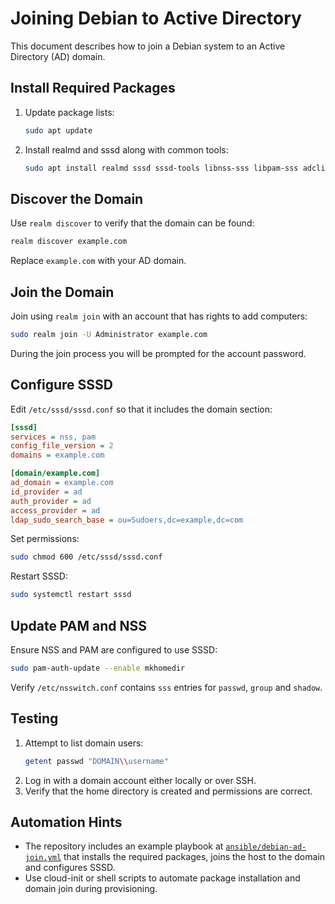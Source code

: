 # Joining Debian to Active Directory

This document describes how to join a Debian system to an Active Directory (AD) domain.

## Install Required Packages

1. Update package lists:
   ```bash
   sudo apt update
   ```
2. Install realmd and sssd along with common tools:
   ```bash
   sudo apt install realmd sssd sssd-tools libnss-sss libpam-sss adcli samba-common-bin oddjob oddjob-mkhomedir packagekit
   ```

## Discover the Domain

Use `realm discover` to verify that the domain can be found:
```bash
realm discover example.com
```
Replace `example.com` with your AD domain.

## Join the Domain

Join using `realm join` with an account that has rights to add computers:
```bash
sudo realm join -U Administrator example.com
```
During the join process you will be prompted for the account password.

## Configure SSSD

Edit `/etc/sssd/sssd.conf` so that it includes the domain section:
```ini
[sssd]
services = nss, pam
config_file_version = 2
domains = example.com

[domain/example.com]
ad_domain = example.com
id_provider = ad
auth_provider = ad
access_provider = ad
ldap_sudo_search_base = ou=Sudoers,dc=example,dc=com
```
Set permissions:
```bash
sudo chmod 600 /etc/sssd/sssd.conf
```
Restart SSSD:
```bash
sudo systemctl restart sssd
```

## Update PAM and NSS

Ensure NSS and PAM are configured to use SSSD:
```bash
sudo pam-auth-update --enable mkhomedir
```
Verify `/etc/nsswitch.conf` contains `sss` entries for `passwd`, `group` and `shadow`.

## Testing

1. Attempt to list domain users:
   ```bash
   getent passwd "DOMAIN\\username"
   ```
2. Log in with a domain account either locally or over SSH.
3. Verify that the home directory is created and permissions are correct.

## Automation Hints

* The repository includes an example playbook at
  [`ansible/debian-ad-join.yml`](../ansible/debian-ad-join.yml) that installs the
  required packages, joins the host to the domain and configures SSSD.
* Use cloud-init or shell scripts to automate package installation and domain join during provisioning.

